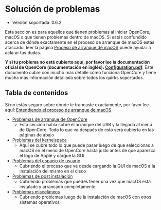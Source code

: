 # Solución de problemas

* Versión soportada: 0.6.2

Esta sección es para aquellos que tienen problemas al iniciar OpenCore, macOS o que tienen problemas dentro de macOS. Si estás confundido acerca de dónde exactamente en el proceso de arranque de macOS estás atascado, leer la página [Proceso de arranque de macOS](../troubleshooting/boot.md) puede ayudar a aclarar tus dudas.

**Y si tu problema no está cubierto aquí, por favor lee la documentación oficial de OpenCore (documentación en inglés): [Configuration.pdf](https://github.com/acidanthera/OpenCorePkg/blob/master/Docs/Configuration.pdf)**. Este documento cubre con mucho más detalle cómo funciona OpenCore y tiene mucha más información detallada sobre todos los quirks soportados.

## Tabla de contenidos

Si no estás seguro sobre dónde te trancaste exactamente, por favor lee aquí: [Entendiendo el proceso de arranque de macOS](../troubleshooting/boot.md)

* [Problemas de arranque de OpenCore](./extended/opencore-issues.md)
  * Esta sección habla sobre el arranque del USB y la llegada al menú de OpenCore. Todo lo que va después de esto será cubierto en las páginas de abajo
* [Problemas del kernelspace](./extended/kernel-issues.md)
  * Aquí se cubre todo lo que puede pasar luego de que seleccionas a macOS en el menú de OpenCore hasta justo antes de que aparezca el logo de Apple y cargue la GUI
* [Problemas del espacio de usuario](./extended/userspace-issues.md)
  * Cubriendo el proceso que va desde cargando la GUI de macOS a la instalación del mismo en el disco
* [Problemas de post instalación](./extended/post-issues.md)
  * Cubriendo problemas que puedes tener una vez que macOS está instalado y arrancado completamente
* [Problemas misceláneos](./extended/misc-issues.md)
  * Cubriendo problemas luego de la instalación de macOS con otros sistemas operativos